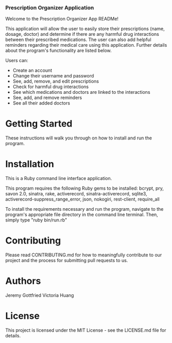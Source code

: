 ### Prescription Organizer Application ###
Welcome to the Prescription Organizer App READMe!

This application will allow the user to easily store their prescriptions (name, dosage, doctor) and determine if there are any harmful drug interactions between their prescribed medications.
The user can also add helpful reminders regarding their medical care using this application.
Further details about the program's functionality are listed below.

Users can:
* Create an account
* Change their username and password
* See, add, remove, and edit prescriptions
* Check for harmful drug interactions
* See which medications and doctors are linked to the interactions
* See, add, and remove reminders
* See all their added doctors

# Getting Started
These instructions will walk you through on how to install and run the program.

# Installation
This is a Ruby command line interface application.

This program requires the following Ruby gems to be installed:
bcrypt, pry, savon 2.0, sinatra, rake, activerecord, sinatra-activerecord, sqlite3,
activerecord-suppress_range_error, json, nokogiri, rest-client, require_all

To install the requirements necessary and run the program, navigate to the program's appropriate file
directory in the command line terminal. Then, simply type "ruby bin/run.rb"

# Contributing
Please read CONTRIBUTING.md for how to meaningfully contribute to our project
and the process for submitting pull requests to us.

# Authors
Jeremy Gottfried
Victoria Huang

# License
This project is licensed under the MIT License - see the LICENSE.md file for details.
